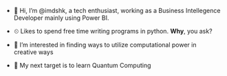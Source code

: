 - 👋 Hi, I’m @imdshk, a tech enthusiast, working as a Business Intellegence Developer mainly using Power BI.
- ⏲ Likes to spend free time writing programs in python. **Why**, you ask?

- 👀 I’m interested in finding ways to utilize computational power in creative ways
- 🎯 My next target is to learn Quantum Computing


<!---
- 📫 How to reach me ...
imdshk/imdshk is a ✨ special ✨ repository because its `README.md` (this file) appears on your GitHub profile.
You can click the Preview link to take a look at your changes.
--->
